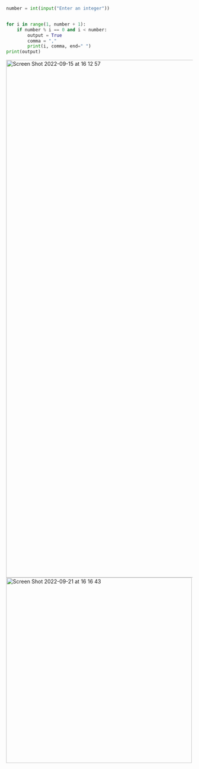 ```.py

number = int(input("Enter an integer"))


for i in range(1, number + 1):
    if number % i == 0 and i < number:
        output = True
        comma = ","
        print(i, comma, end=" ")
print(output)
```


<img width="1398" alt="Screen Shot 2022-09-15 at 16 12 57" src="https://user-images.githubusercontent.com/111941990/190339221-465df164-30c1-4c64-96d1-3c4e37c6d3f1.png">


<img width="501" alt="Screen Shot 2022-09-21 at 16 16 43" src="https://user-images.githubusercontent.com/111941990/191439777-8cb35410-f167-4acd-a640-7dcf4e463e6e.png">
